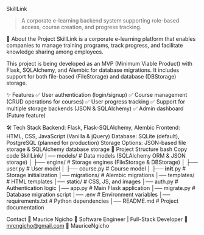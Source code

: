 SkillLink
> A corporate e-learning backend system supporting role-based access, course creation, and progress tracking.

📌 About the Project
SkillLink is a corporate e-learning platform that enables companies to manage training programs, track progress, and facilitate knowledge sharing among employees.

This project is being developed as an MVP (Minimum Viable Product) with Flask, SQLAlchemy, and Alembic for database migrations. It includes support for both file-based (FileStorage) and database (DBStorage) storage.

✨ Features
✅ User authentication (login/signup)
✅ Course management (CRUD operations for courses)
✅ User progress tracking
✅ Support for multiple storage backends (JSON & SQLAlchemy)
✅ Admin dashboard (Future feature)

🛠️ Tech Stack
Backend: Flask, Flask-SQLAlchemy, Alembic
Frontend: HTML, CSS, JavaScript (Vanilla & jQuery)
Database: SQLite (default), PostgreSQL (planned for production)
Storage Options: JSON-based file storage & SQLAlchemy database storage
📂 Project Structure
bash
Copy code
SkillLink/
│── models/                 # Data models (SQLAlchemy ORM & JSON storage)
│   ├── engine/             # Storage engines (FileStorage & DBStorage)
│   ├── user.py             # User model
│   ├── course.py           # Course model
│   ├── __init__.py         # Storage initialization
│── migrations/             # Alembic migrations
│── templates/              # HTML templates
│── static/                 # CSS, JS, and images
│── auth.py                 # Authentication logic
│── app.py                  # Main Flask application
│── migrate.py              # Database migration script
│── .env                    # Environment variables
│── requirements.txt        # Python dependencies
│── README.md               # Project documentation


Contact
📌 Maurice Ngicho
💼 Software Engineer | Full-Stack Developer
📧 mrcngicho@gmail.com
🔗 MauriceNgicho


